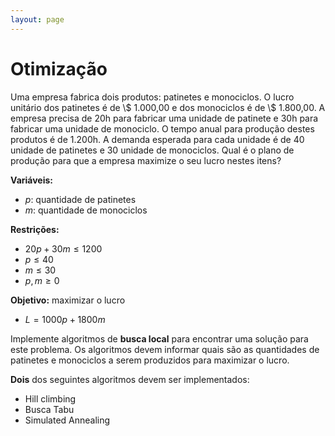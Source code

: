```yaml
---
layout: page
---
```


# Otimização

Uma empresa fabrica dois produtos: patinetes e monociclos. O lucro unitário dos patinetes é de \\$ 1.000,00 e dos monociclos é de \\$ 1.800,00. A empresa precisa de 20h para fabricar uma unidade de patinete e 30h para fabricar uma unidade de monociclo. O tempo anual para produção destes produtos é de 1.200h. A demanda esperada para cada unidade é de 40 unidade de patinetes e 30 unidade de monociclos. Qual é o plano de produção para que a empresa maximize o seu lucro nestes itens?

**Variáveis:**
- $p$: quantidade de patinetes
- $m$: quantidade de monociclos

**Restrições:**
- $20p + 30m \le 1200$
- $p \le 40$
- $m \le 30$
- $p, m \ge 0$

**Objetivo:** maximizar o lucro
- $L = 1000p + 1800m$

Implemente algoritmos de **busca local** para encontrar uma solução para este problema. Os algoritmos devem informar quais são as quantidades de patinetes e monociclos a serem produzidos para maximizar o lucro.

**Dois** dos seguintes algoritmos devem ser implementados:

- Hill climbing
- Busca Tabu
- Simulated Annealing

